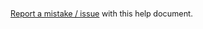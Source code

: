 <span style="font-size: 0.9em">[Report a mistake / issue](mailto:support@flumeapp.com?subject=Issue%20with%20help%20document&amp;body=There%20is%20a%20problem%20with%20the%20help%20document%20titled%20%20REPLACEME) with this help document.</span>